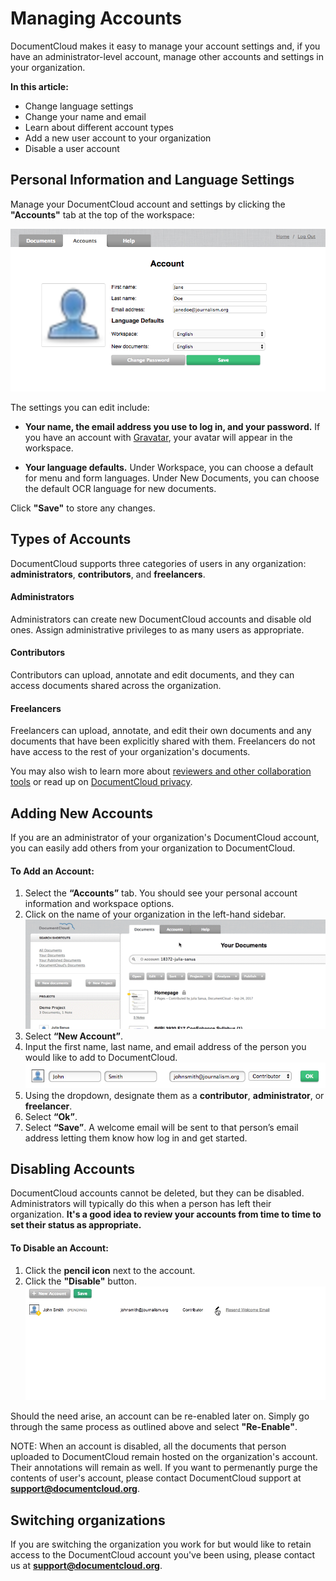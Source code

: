 # Managing Accounts
DocumentCloud makes it easy to manage your account settings and, if you have an administrator-level account, manage other accounts and settings in your organization.

**In this article:**
* Change language settings
* Change your name and email
* Learn about different account types
* Add a new user account to your organization
* Disable a user account


## Personal Information and Language Settings
Manage your DocumentCloud account and settings by clicking the **"Accounts"** tab at the top of the workspace:

![Accounts](../images/managing_accounts/managing_accounts1.png)

The settings you can edit include: 

* **Your name, the email address you use to log in, and your password.** If you have an account with [Gravatar](https://en.gravatar.com), your avatar will appear in the workspace.

* **Your language defaults.** Under Workspace, you can choose a default for menu and form languages. Under New Documents, you can choose the default OCR language for new documents.

Click **"Save"** to store any changes.

## Types of Accounts

DocumentCloud supports three categories of users in any organization: **administrators**, **contributors**, and **freelancers**.
#### Administrators
Administrators can create new DocumentCloud accounts and disable old ones. Assign administrative privileges to as many users as appropriate.
#### Contributors
Contributors can upload, annotate and edit documents, and they can access documents shared across the organization.
#### Freelancers
Freelancers can upload, annotate, and edit their own documents and any documents that have been explicitly shared with them. Freelancers do not have access to the rest of your organization's documents.

You may also wish to learn more about [reviewers and other collaboration tools](collaboration.md) or read up on [DocumentCloud privacy](privacy.md).

## Adding New Accounts
If you are an administrator of your organization's DocumentCloud account, you can easily add others from your organization to DocumentCloud.

#### To Add an Account:


1. Select the **“Accounts”** tab. You should see your personal account information and workspace options.
2. Click on the name of your organization in the left-hand sidebar.
    ![Adding accounts 1](../images/managing_accounts/managing_accounts2.gif)
3. Select **“New Account”**.
4. Input the first name, last name, and email address of the person you would like to add to DocumentCloud.
    ![Adding accounts 2](../images/managing_accounts/managing_accounts3.png)
5. Using the dropdown, designate them as a **contributor**, **administrator**, or **freelancer**.
6. Select **“Ok”**. 
7. Select **“Save”**. A welcome email will be sent to that person’s email address letting them know how log in and get started.

## Disabling Accounts

DocumentCloud accounts cannot be deleted, but they can be disabled. Administrators will typically do this when a person has left their organization. **It's a good idea to review your accounts from time to time to set their status as appropriate.**

#### To Disable an Account:


1. Click the **pencil icon** next to the account.
2. Click the **"Disable"** button.
    ![Disable account](../images/managing_accounts/managing_accounts4.gif)

Should the need arise, an account can be re-enabled later on. Simply go through the same process as outlined above and select **"Re-Enable"**.

NOTE: When an account is disabled, all the documents that person uploaded to DocumentCloud remain hosted on the organization's account. Their annotations will remain as well. If you want to permenantly purge the contents of user's account, please contact DocumentCloud support at **support@documentcloud.org**.

## Switching organizations

If you are switching the organization you work for but would like to retain access to the DocumentCloud account you've been using, please contact us at **support@documentcloud.org**.

